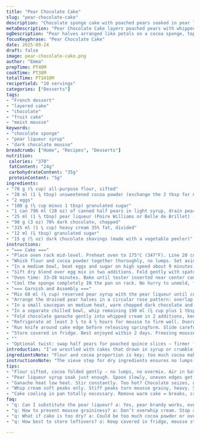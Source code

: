 ```yaml
---
title: "Pear Chocolate Cake"
slug: "pear-chocolate-cake"
description: "Chocolate sponge cake with poached pears soaked in pear liqueur and layered with whipped chocolate mousse. Uses cocoa and flour combined carefully to keep air in the batter. Liqueur-infused syrup adds moisture. Dark chocolate melts into cream creating rich mousse topping. Garnished with chocolate shavings. Pears arranged like petals. Cooling time crucial for mousse set. Balanced sweet, tart, and bitter elements."
metaDescription: "Pear Chocolate Cake layers poached pears with whipped chocolate mousse on a cocoa sponge. Cool sponge, soft peaks, chilled mousse, fresh pear petals form each slice."
ogDescription: "Pear halves arranged like petals on a cocoa sponge, topped with whipped chocolate mousse. Chill well, watch texture, slice careful. Dark chocolate shavings finish."
focusKeyphrase: "Pear Chocolate Cake"
date: 2025-09-24
draft: false
image: pear-chocolate-cake.png
author: "Emma"
prepTime: PT40M
cookTime: PT38M
totalTime: PT1H18M
recipeYield: "10 servings"
categories: ["Desserts"]
tags:
- "French dessert"
- "layered cake"
- "chocolate"
- "fruit cake"
- "moist mousse"
keywords:
- "chocolate sponge"
- "pear liqueur syrup"
- "dark chocolate mousse"
breadcrumb: ["Home", "Recipes", "Desserts"]
nutrition: 
 calories: "370"
 fatContent: "24g"
 carbohydrateContent: "35g"
 proteinContent: "5g"
ingredients:
- "70 g (½ cup) all-purpose flour, sifted"
- "28 ml (1 ¾ tbsp) unsweetened cocoa powder (exchange the 2 tbsp for natural cocoa for deeper flavor)"
- "2 eggs"
- "100 g (½ cup minus 1 tbsp) granulated sugar"
- "1 can 796 ml (28 oz) of canned half pears in light syrup, drain pears and reserve syrup"
- "25 ml (1 ⅔ tbsp) pear liqueur (Poire Williams or Belle de Brillet) - replace with pear brandy if unavailable"
- "90 g (3 oz) 70% dark chocolate, chopped"
- "315 ml (1 ¼ cup) heavy cream 35% fat, divided"
- "12 ml (¾ tbsp) granulated sugar"
- "15 g (½ oz) dark chocolate shavings (made with a vegetable peeler)"
instructions:
- "=== Cake ==="
- "Place oven rack mid-level. Preheat oven to 175°C (347°F). Line 20 cm (8-inch) springform pan with parchment. Skip buttering; parchment helps easy release without greasy mess."
- "Whisk flour and cocoa powder together thoroughly, no lumps. Set aside."
- "In a medium bowl, beat eggs and sugar on high speed about 9 minutes. Look for when volume triples, thick and pale, that ribbon effect when scoop and drop mix back onto surface. Can’t rush this step; air in batter critical for sponge lift."
- "Sift dry blend over egg mix in two additions. Fold gently with spatula or whisk, no overmixing. Just enough to blend dry with wet. The trick - keep those air bubbles intact. Dump into prepared pan evenly."
- "Oven time: 33–38 minutes. Bake until tester inserted near center comes out mostly clean with a few moist crumbs. Underbaking creates soggy texture; overbaking dries out sponge. Visual cues matter more than exact minutes."
- "Cool the sponge completely IN the pan on rack. No hurry to unmold, fragile while warm."
- "=== Garnish and Assembly ==="
- "Mix 60 ml (¼ cup) reserved pear syrup with the pear liqueur until combined. Pour this syrup over cooled cake evenly, spooning gently to avoid soaking the edges too much and breaking the crust."
- "Arrange the drained pear halves in a circular rose pattern: overlap glossy sides for a visual petal effect. Don’t overcrowd; each slice should get covered by mousse."
- "In a small saucepan on medium heat, warm chopped dark chocolate and 125 ml (½ cup) cream. Stir frequently until smooth and glossy; don’t let it boil. If lumpy, off heat and keep stirring until melted. Cool the chocolate ganache slightly, stirring intermittently to prevent skin."
- "In a separate chilled bowl, whip remaining 190 ml (¾ cup plus 1 tbsp) cream with sugar until soft peaks form. Not stiff. Soft peaks ensure mousse lightness."
- "Fold chocolate ganache gently into whipped cream in 2 additions, keeping air. Pour this mousse evenly over pears and cake. Smooth top or rustic peaks, both fit here."
- "Refrigerate at least 3 ½ to 4 ½ hours for mousse to firm well. Overnight fine, but if rushed chill longer in freezer wrapped well—15 minutes max to avoid ice crystals."
- "Run knife around cake edge before releasing springform. Slide carefully onto plate. Finish with fresh dark chocolate shavings scattered atop for crunch and visual contrast."
- "Store covered in fridge. Best enjoyed within 2 days. Freezing mousse can dull texture."
- ""
- "Optional twist: swap half pears for poached quince slices – firmer fruit holds shape better under mousse. Liqueur swap with calvados adds warmth and depth."
introduction: "I’ve wrestled with cakes that drown in syrup or crumble post-soak. This one’s about patience and watching the batter like a hawk. You whisk eggs, sugar, and coax air bubbles like coaxing a stubborn souffle. Cocoa brings bitterness, balancing pears’ sweetness. The mousse? Chocolate folded into softly whipped cream, feather-light but set enough to hold fruit in place. The pear arrangement triggers that satisfying visual payoff—the messy, rustic look just doesn’t cut it here. A splash of pear brandy or liqueur lifts the aroma making the whole kitchen smell like a patisserie dream. Watching the mousse settle, the chocolate shine, all worth the wait. Keep a close eye on sponge texture—too dry, too wet, a delicate balance with big impact."
ingredientsNote: "Flour and cocoa proportion is key; too much cocoa makes sponge dry, too little means weak chocolate taste. Natural unsweetened cocoa powder edges out processed for richer notes. Eggs beaten with sugar until tripled—you won’t fluff beyond air capture without patient whisking or a stand mixer. Pear liqueur adds sophistication but brandy or even a dash of pear extract works. For chocolate, 70% dark balances bitter and sweet; less than 60% muddies the mousse. Cream—keep well chilled for stable peaks; overwhip and mousse turns grainy. Chocolate shavings add texture contrast but grated chocolate or even crushed candied nuts would work if allergies present. Canned pears save time but fresh poached pears bring freshness; just control moisture to not soak sponge too much."
instructionsNote: "The sieve step for dry ingredients ensures no lumps, blending them gently protects trapped air, crucial for sponge lift. Whisk eggs with sugar until thick and ribbon stage—no shortcuts here. Baking time adjusts with oven behavior; pull once tester shows moist crumbs or just clean, never dry. Cool completely in pan to avoid breakage when unmolding. Pour syrup mixture carefully—too much softens edges; retaining some crispness is fine. Heat chocolate with cream low and slow—don’t overheat or seize happens. Whip cream to soft peaks; too firm mousse becomes dense and grainy; fold chocolate ganache gently to preserve lightness. The chilling time varies—test mousse firmness by gentle poke. Warm knife around edges aids clean release. Shaving chocolate last minute avoids moisture softening shavings. Alternative fruit options introduce fun variations but watch for moisture content."
tips:
- "Flour sifted, cocoa folded gently — no lumps, no overmix. Air in batter must stay or sponge turns dense. Watch the texture, ribbon stage for eggs and sugar key. Can’t rush whisk time, volume means lift in oven. Use high speed mixer or elbow grease."
- "Pear liqueur syrup soak just enough. Spoon slowly, uneven edges get soggy fast if soaked too much. Reserve syrup for moist surface without breaking crumb. Can swap liqueur for pear brandy, also add dash of calvados for aroma twist. Fresh poached pears need moisture control."
- "Ganache heat low heat. Stir constantly. Too hot? Chocolate seizes, grainy mess no fix except scrap or add fat. If lumpy, off heat keep stirring to melt fully. Cool ganache before folding to avoid breaking whipped cream peaks."
- "Whip cream soft peaks only. Stiff peaks turn mousse grainy, heavy. Soft peaks keep lightness. Folding ganache in two parts keeps air. Fold carefully, don’t rush or mix becomes flat paste. Cold bowl and cream preserve whip stability."
- "Cake cooling in pan totally necessary. Remove warm cake = breaks, cracks. Let sponge cool fully on rack to keep shape. Knife warmed in hot water before releasing pan edges helps clean release. Chill mousse minimum 3.5 hours; freezing too long creates ice crystals."
faq:
- "q: Can I substitute the pear liqueur? a: Yes, pear brandy works, even a good pear extract in a pinch. Flavor changes slightly, less booze sharpness. Calvados adds warmth but different note. Adjust syrup sweetness accordingly."
- "q: How to prevent mousse graininess? a: Don’t overwhip cream. Stop at soft peaks for light texture. Also cool ganache fully before folding. If ganache warm, breaks cream structure. Folding gently preserves air pockets, not beating hard."
- "q: What if cake is too dry? a: Could be too much cocoa powder or overbaking. Pull tester earlier when crumbs still shiny, never fully dry. Syrup soak helps moisture but don’t drown edges or crust weakens. Sift flour carefully to avoid dense batter."
- "q: How best to store leftovers? a: Keep covered in fridge, mousse stable 2 days tops. Freezing not great — mousse texture dulls, ice crystals form. Cake can hold a day outside fridge if well covered, but humidity affects crumb and cream stability."

---
```

